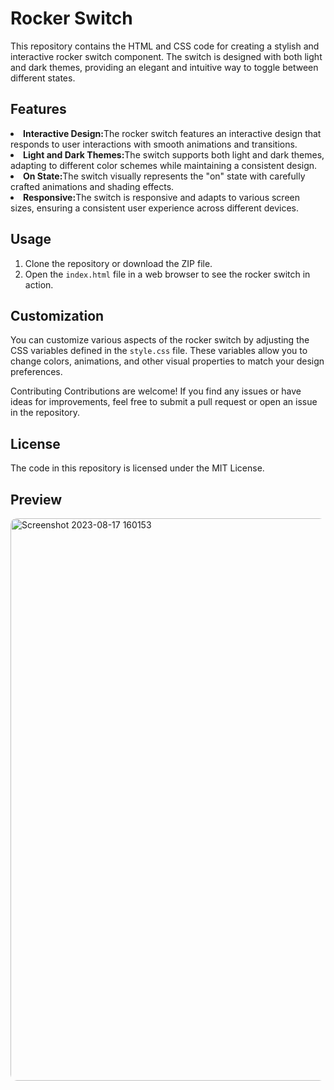 # Rocker Switch
This repository contains the HTML and CSS code for creating a stylish and interactive rocker switch component. The switch is designed with both light and dark themes, providing an elegant and intuitive way to toggle between different states.

## Features
<li><b>Interactive Design:</b>The rocker switch features an interactive design that responds to user interactions with smooth animations and transitions.</li>
<li><b>Light and Dark Themes:</b>The switch supports both light and dark themes, adapting to different color schemes while maintaining a consistent design.</li>
<li><b>On State:</b>The switch visually represents the "on" state with carefully crafted animations and shading effects.</li>
<li><b>Responsive:</b>The switch is responsive and adapts to various screen sizes, ensuring a consistent user experience across different devices.</li>

## Usage
1. Clone the repository or download the ZIP file.
2. Open the `index.html` file in a web browser to see the rocker switch in action.
   
## Customization
You can customize various aspects of the rocker switch by adjusting the CSS variables defined in the `style.css` file. These variables allow you to change colors, animations, and other visual properties to match your design preferences.

Contributing
Contributions are welcome! If you find any issues or have ideas for improvements, feel free to submit a pull request or open an issue in the repository.

## License
The code in this repository is licensed under the MIT License.

## Preview
<img width="900" style="border-radius: 10px;" alt="Screenshot 2023-08-17 160153" src="https://github.com/Aarzoo75/Rocker-Switch/assets/59678435/39a49d86-7e66-474c-9f57-09982e0441fc">
